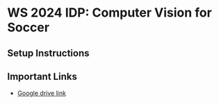 # WS 2024 IDP: Computer Vision for Soccer

## Setup Instructions


## Important Links
* [Google drive link](https://drive.google.com/drive/folders/1Xk-h9kT8T02lWrnZvQBZrkcO-jCTNUFx?usp=drive_link)
